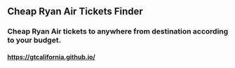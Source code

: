 ## Cheap Ryan Air Tickets Finder 
### Cheap Ryan Air tickets to anywhere from destination according to your budget.
#### https://gtcalifornia.github.io/
